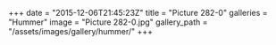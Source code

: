 +++
date = "2015-12-06T21:45:23Z"
title = "Picture 282-0"
galleries = "Hummer"
image = "Picture 282-0.jpg"
gallery_path = "/assets/images/gallery/hummer/"
+++
